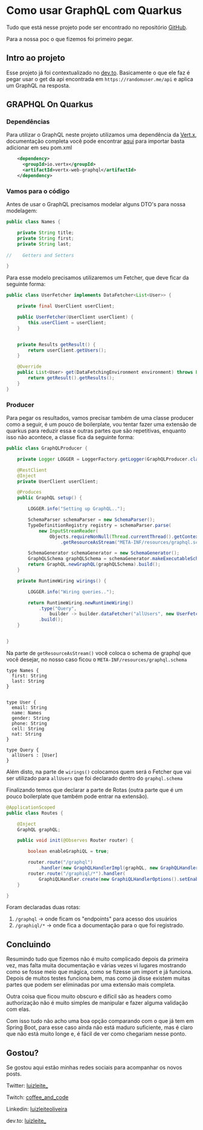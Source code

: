 # Como usar GraphQL com Quarkus

Tudo que está nesse projeto pode ser encontrado no repositório [GitHub](https://github.com/luizleite-hotmart/quarkus-graphql).

Para a nossa poc o que fizemos foi primeiro pegar.

## Intro ao projeto 

Esse projeto já foi contextualizado no [dev.to](https://dev.to/luizleite_/como-usar-graphql-com-quarkus-ndn). Basicamente o que ele faz
é pegar usar o get da api encontrada em `https://randomuser.me/api` e aplica um GraphQL na resposta.

## GRAPHQL On Quarkus

### Dependências

Para utilizar o GraphQL neste projeto utilizamos uma dependência da [Vert.x](https://vertx.io/), documentação completa você pode encontrar
[aqui](https://vertx.io/docs/vertx-web-graphql/java/) para importar basta adicionar em seu pom.xml

```xml
    <dependency>
      <groupId>io.vertx</groupId>
      <artifactId>vertx-web-graphql</artifactId>
    </dependency>
```

### Vamos para o código

Antes de usar o GraphQL precisamos modelar alguns DTO's para nossa modelagem:

```java
public class Names {

    private String title;
    private String first;
    private String last;
    
//    Getters and Setters

}
```

Para esse modelo precisamos utilizaremos um Fetcher, que deve ficar da seguinte forma:

```java
public class UserFetcher implements DataFetcher<List<User>> {

    private final UserClient userClient;

    public UserFetcher(UserClient userClient) {
        this.userClient = userClient;
    }


    private Results getResult() {
        return userClient.getUsers();
    }

    @Override
    public List<User> get(DataFetchingEnvironment environment) throws Exception {
        return getResult().getResults();
    }
}
``` 
    
### Producer

Para pegar os resultados, vamos precisar também de uma classe producer como a seguir, é um pouco de boilerplate, vou tentar fazer uma
extensão de quarkus para reduzir essa e outras partes que são repetitivas, enquanto isso não acontece, a classe fica da seguinte forma:

 ```java
 public class GraphQLProducer {
 
     private Logger LOGGER = LoggerFactory.getLogger(GraphQLProducer.class);
 
     @RestClient
     @Inject
     private UserClient userClient;
 
     @Produces
     public GraphQL setup() {
 
         LOGGER.info("Setting up GraphQL..");
 
         SchemaParser schemaParser = new SchemaParser();
         TypeDefinitionRegistry registry = schemaParser.parse(
             new InputStreamReader(
                 Objects.requireNonNull(Thread.currentThread().getContextClassLoader()
                     .getResourceAsStream("META-INF/resources/graphql.schema"))));
 
         SchemaGenerator schemaGenerator = new SchemaGenerator();
         GraphQLSchema graphQLSchema = schemaGenerator.makeExecutableSchema(registry, wirings());
         return GraphQL.newGraphQL(graphQLSchema).build();
     }
 
     private RuntimeWiring wirings() {
 
         LOGGER.info("Wiring queries..");
 
         return RuntimeWiring.newRuntimeWiring()
             .type("Query",
                 builder -> builder.dataFetcher("allUsers", new UserFetcher(userClient)))
             .build();
     }
 
 
 }
 ```
Na parte de `getResourceAsStream()` você coloca o schema de graphql que você desejar, no nosso caso ficou o `META-INF/resources/graphql.schema`

```
type Names {
  first: String
  last: String
}


type User {
  email: String
  name: Names
  gender: String
  phone: String
  cell: String
  nat: String
}

type Query {
  allUsers : [User]
}
```

Além disto, na parte de `wirings()` colocamos quem será o Fetcher que vai ser utilizado para `allUsers` que foi declarado dentro do `graphql.schema`

Finalizando temos que declarar a parte de Rotas (outra parte que é um pouco boilerplate que também pode entrar na extensão). 

```java
@ApplicationScoped
public class Routes {

    @Inject
    GraphQL graphQL;

    public void init(@Observes Router router) {

        boolean enableGraphiQL = true;

        router.route("/graphql")
            .handler(new GraphQLHandlerImpl(graphQL, new GraphQLHandlerOptions()));
        router.route("/graphiql/*").handler(
            GraphiQLHandler.create(new GraphiQLHandlerOptions().setEnabled(enableGraphiQL)));
    }

}
```

Foram declaradas duas rotas:
 
 1. `/graphql` &#8594; onde ficam os "endpoints" para acesso dos usuários
 2. `/graphiql/*` &#8594; onde fica a documentação para o que foi registrado.
 
 ## Concluindo
 Resumindo tudo que fizemos não é muito complicado depois da primeira vez, mas falta muita documentação e várias vezes vi 
 lugares mostrando como se fosse meio que mágica, como se fizesse um import e já funciona. Depois de muitos testes funciona
 bem, mas como já disse existem muitas partes que podem ser eliminadas por uma extensão mais completa.
 
 Outra coisa que ficou muito obscuro e difícil são as headers como authorização não é muito simples de manipular e fazer alguma
validação com elas.

Com isso tudo não acho uma boa opção comparando com o que já tem em Spring Boot, para esse caso ainda não está maduro suficiente,
mas é claro que não está muito longe e, é fácil de ver como chegariam nesse ponto.

 ## Gostou?
 Se gostou aqui estão minhas redes sociais para acompanhar os novos posts. 


Twitter: [luizleite_](https://twitter.com/luizleite_)

Twitch: [coffee_and_code](https://www.twitch.tv/coffee_and_code)

Linkedin: [luizleiteoliveira](https://www.linkedin.com/in/luizleiteoliveira/)

dev.to: [luizleite_](https://dev.to/luizleite_)        